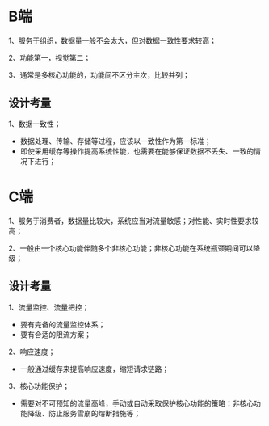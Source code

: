 
# B端

1、服务于组织，数据量一般不会太大，但对数据一致性要求较高；

2、功能第一，视觉第二；

3、通常是多核心功能的，功能间不区分主次，比较并列；

## 设计考量

1、数据一致性；
- 数据处理、传输、存储等过程，应该以一致性作为第一标准；
- 即使采用缓存等操作提高系统性能，也需要在能够保证数据不丢失、一致的情况下进行；


# C端

1、服务于消费者，数据量比较大，系统应当对流量敏感；对性能、实时性要求较高；

2、一般由一个核心功能伴随多个非核心功能；非核心功能在系统瓶颈期间可以降级；

## 设计考量

1、流量监控、流量把控；
- 要有完备的流量监控体系；
- 要有合适的限流方案；

2、响应速度；
- 一般通过缓存来提高响应速度，缩短请求链路；

3、核心功能保护；
- 需要对不可预知的流量高峰，手动或自动采取保护核心功能的策略：非核心功能降级、防止服务雪崩的熔断措施等；


